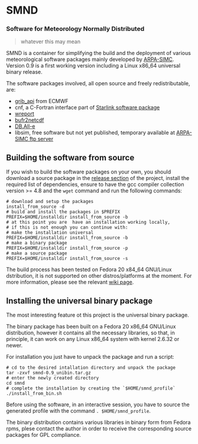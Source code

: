 # SMND

### Software for Meteorology Normally Distributed ###
> whatever this may mean

SMND is a container for simplifying the build and the deployment of various meteorological software packages mainly developed by [ARPA-SIMC](http://www.arpa.emr.it/sim). Version 0.9 is a first working version including a Linux x86_64 universal binary release.

The software packages involved, all open source and freely redistributable, are:

 - [grib_api](https://software.ecmwf.int/wiki/display/GRIB/Home) from ECMWF
 - cnf, a C-Fortran interface part of [Starlink software package](http://star-www.rl.ac.uk/docs/sun209.htx/sun209.html)
 - [wreport](https://github.com/ARPA-SIMC/wreport)
 - [bufr2netcdf](https://github.com/ARPA-SIMC/bufr2netcdf)
 - [DB.All-e](https://github.com/ARPA-SIMC/wreport)
 - libsim, free software but not yet published, temporary available at [ARPA-SIMC ftp server](ftp://ftp.smr.arpa.emr.it/incoming/dav/versus/)


## Building the software from source ##
If you wish to build the software packages on your own, you should download a source package in the [release section](https://github.com/dcesari/smnd/releases) of the project, install the required list of dependencies, ensure to have the gcc compiler collection version >= 4.8 and the `wget` command and run the following commands:

```
# download and setup the packages
install_from_source -d
# build and install the packages in $PREFIX
PREFIX=$HOME/installdir install_from_source -b
# at this point you are  have an installation working locally,
# if this is not enough you can continue with:
# make the installation universal
PREFIX=$HOME/installdir install_from_source -b
# make a binary package
PREFIX=$HOME/installdir install_from_source -p
# make a source package
PREFIX=$HOME/installdir install_from_source -s
```

The build process has been tested on Fedora 20 x84_64 GNU/Linux dstribution, it is not supported on other distros/platforms at the moment. For more information, please see the relevant [wiki page](https://github.com/dcesari/smnd/wiki/BuildDoc).

## Installing the universal binary package ##

The most interesting feature ot this project is the universal binary package.

The binary package has been built on a Fedora 20 x86_64 GNU/Linux distribution, however it contains all the necessary libraries, so that, in principle, it can work on any Linux x86_64 system with kernel 2.6.32 or newer.

For installation you just have to unpack the package and run a script:

```
# cd to the desired intallation directory and unpack the package
tar -zxvf smnd-0.9_unibin.tar.gz
# enter the newly created directory
cd smnd
# complete the installation by creating the `$HOME/smnd_profile`
./install_from_bin.sh
```

Before using the software, in an interactive session, you have to source the generated profile with the command `. $HOME/smnd_profile`.

The binary distribution contains various libraries in binary form from Fedora rpms, plese contact the author in order to receive the corresponding source packages for GPL compliance.
